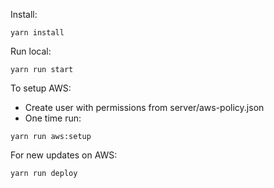 Install:
```
yarn install
```

Run local:
```
yarn run start
```

To setup AWS:
- Create user with permissions from server/aws-policy.json
- One time run:
```
yarn run aws:setup
```

For new updates on AWS:
```
yarn run deploy
```
